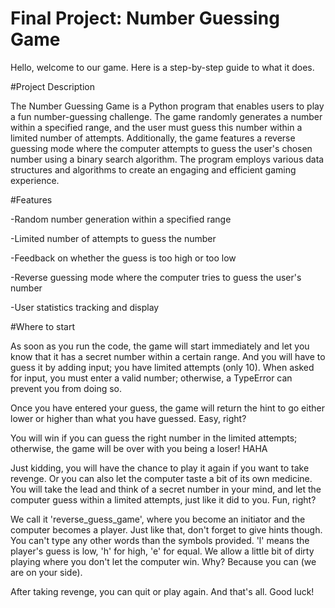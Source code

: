 # Final Project: Number Guessing Game
Hello, welcome to our game. Here is a step-by-step guide to what it does.

#Project Description

The Number Guessing Game is a Python program that enables users to play a fun number-guessing challenge. The game randomly generates a number within a specified range, and the user must guess this number within a limited number of attempts. Additionally, the game features a reverse guessing mode where the computer attempts to guess the user's chosen number using a binary search algorithm. The program employs various data structures and algorithms to create an engaging and efficient gaming experience.

#Features

-Random number generation within a specified range

-Limited number of attempts to guess the number

-Feedback on whether the guess is too high or too low

-Reverse guessing mode where the computer tries to guess the user's number

-User statistics tracking and display

#Where to start

As soon as you run the code, the game will start immediately and let you know that it has a secret number within a certain range. And you will have to guess it by adding input; you have limited attempts (only 10). 
When asked for input, you must enter a valid number; otherwise, a TypeError can prevent you from doing so.

Once you have entered your guess, the game will return the hint to go either lower or higher than what you have guessed. Easy, right? 

You will win if you can guess the right number in the limited attempts; otherwise, the game will be over with you being a loser! HAHA

Just kidding, you will have the chance to play it again if you want to take revenge. Or you can also let the computer taste a bit of its own medicine.
You will take the lead and think of a secret number in your mind, and let the computer guess within a limited attempts, just like it did to you. Fun, right? 

We call it 'reverse_guess_game', where you become an initiator and the computer becomes a player. Just like that, don't forget to give hints though. You can't type any other words than the symbols provided.
'l' means the player's guess is low, 'h' for high, 'e' for equal. We allow a little bit of dirty playing where you don't let the computer win. Why? Because you can (we are on your side).

After taking revenge, you can quit or play again. And that's all. Good luck!


